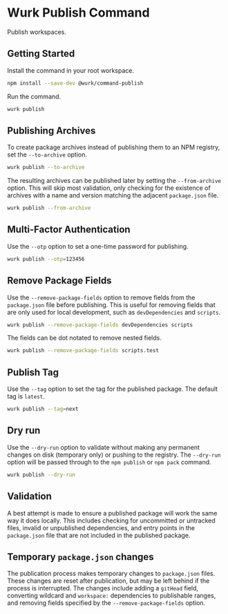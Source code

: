 # Wurk Publish Command

Publish workspaces.

## Getting Started

Install the command in your root workspace.

```sh
npm install --save-dev @wurk/command-publish
```

Run the command.

```sh
wurk publish
```

## Publishing Archives

To create package archives instead of publishing them to an NPM registry, set the `--to-archive` option.

```sh
wurk publish --to-archive
```

The resulting archives can be published later by setting the `--from-archive` option. This will skip most validation, only checking for the existence of archives with a name and version matching the adjacent `package.json` file.

```sh
wurk publish --from-archive
```

## Multi-Factor Authentication

Use the `--otp` option to set a one-time password for publishing.

```sh
wurk publish --otp=123456
```

## Remove Package Fields

Use the `--remove-package-fields` option to remove fields from the `package.json` file before publishing. This is useful for removing fields that are only used for local development, such as `devDependencies` and `scripts`.

```sh
wurk publish --remove-package-fields devDependencies scripts
```

The fields can be dot notated to remove nested fields.

```sh
wurk publish --remove-package-fields scripts.test
```

## Publish Tag

Use the `--tag` option to set the tag for the published package. The default tag is `latest`.

```sh
wurk publish --tag=next
```

## Dry run

Use the `--dry-run` option to validate without making any permanent changes on disk (temporary only) or pushing to the registry. The `--dry-run` option will be passed through to the `npm publish` or `npm pack` command.

```sh
wurk publish --dry-run
```

## Validation

A best attempt is made to ensure a published package will work the same way it
does locally. This includes checking for uncommitted or untracked files, invalid or unpublished dependencies, and entry points in the `package.json` file that are not included in the published package.

## Temporary `package.json` changes

The publication process makes temporary changes to `package.json` files. These changes are reset after publication, but may be left behind if the process is interrupted. The changes include adding a `gitHead` field, converting wildcard and `workspace:` dependencies to publishable ranges, and removing fields specified by the `--remove-package-fields` option.

